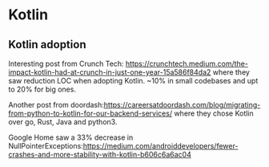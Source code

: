 # Kotlin

## Kotlin adoption

Interesting post from Crunch Tech: https://crunchtech.medium.com/the-impact-kotlin-had-at-crunch-in-just-one-year-15a586f84da2
where they saw reduction LOC when adopting Kotlin. ~10% in small codebases and upt to 20% for big ones.

Another post from doordash:https://careersatdoordash.com/blog/migrating-from-python-to-kotlin-for-our-backend-services/
where they chose Kotlin over go, Rust, Java and python3.

Google Home saw a 33% decrease in NullPointerExceptions:https://medium.com/androiddevelopers/fewer-crashes-and-more-stability-with-kotlin-b606c6a6ac04
